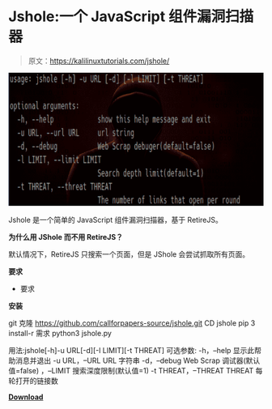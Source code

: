 # Jshole:一个 JavaScript 组件漏洞扫描器

> 原文：<https://kalilinuxtutorials.com/jshole/>

[![Jshole : A JavaScript Components Vulnerability Scanner](img//d211095bfcfe1fb778099d26b9ef529e.png "Jshole : A JavaScript Components Vulnerability Scanner")](https://1.bp.blogspot.com/-49EUP02olYA/XuEyIm8xarI/AAAAAAAAGlg/ax-KCUJRsg4CNUerI0xTnJ8E_uxQCqGMQCLcBGAsYHQ/s1600/jshole%25281%2529.png)

Jshole 是一个简单的 JavaScript 组件漏洞扫描器，基于 RetireJS。

**为什么用 JShole 而不用 RetireJS？**

默认情况下，RetireJS 只搜索一个页面，但是 JShole 会尝试抓取所有页面。

**要求**

*   要求

**安装**

git 克隆 https://github.com/callforpapers-source/jshole.git
CD jshole
pip 3 install-r 需求
python3 jshole.py

用法:jshole[-h]-u URL[-d][-l LIMIT][-t THREAT]
可选参数:
-h，–help 显示此帮助消息并退出
-u URL，–URL URL 字符串
-d，–debug Web Scrap 调试器(默认值=false)
，–LIMIT
搜索深度限制(默认值=1)
-t THREAT，–THREAT THREAT
每轮打开的链接数

[**Download**](https://github.com/callforpapers-source/jshole)